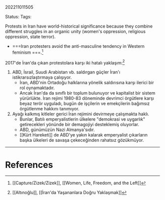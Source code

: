 202211011505

Status: 
Tags: 

Protests in Iran have world-historical significance because they combine different struggles in an organic unity (women's oppression, religious oppression, state terror).
- ===Iran protesters avoid the anti-masculine tendency in Western feminism ===.[^1]

2017'de İran'da çıkan protestolara karşı iki hatalı yaklaşım:[^2]
1. ABD, İsrail, Suudi Arabistan vb. saldırgan güçler İran'ı istikrarsızlaştırmaya çalışıyor.
	- İran, ABD'nin Ortadoğu halklarına yönelik saldırısına karşı ilerici bir rol oynamaktadır.
	- Ancak İran'da da sınıflı bir toplum bulunuyor ve kapitalist bir sistem yürürlükte. İran rejimi 1980-83 döneminde devrimci örgütlere karşı beyaz terör uyguladı, bugün de işçilerin ve emekçilerin bağımsız örgütlenme hakkını tanımıyor.
2. Ayağı kalkmış kitleler gerici İran rejimini devirmeye çalışmakta haklı.
	- Bunlar, Batılı emperyalistlerin ülkelere "demokrasi ve uygarlık" getirecekleri yönünde bir demagojiyi desteklemiş oluyorlar.
	- ABD, günümüzün Nazi Almanya'sıdır.
	- [[Kürt Hareketi]] de ABD'ye yakın kalarak emperyalist çıkarların başka ülkeleri de savaşa çekeceğinden rahatsız gözükmüyor.


---
# References

[^1]: [[Capture/Zizek/Zizek]], [[Women, Life, Freedom, and the Left]]
[^2]: [[Altınoğlu]], [[İran'da Yaşananlara Doğru Yaklaşmak]]